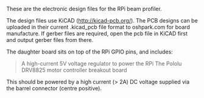 These are the electronic design files for the RPi beam profiler. 

The design files use KiCAD (http://kicad-pcb.org/). The PCB designs can be uploaded in their current .kicad_pcb file format to oshpark.com for board manufacture. If gerber files are required, open the pcb file in KiCAD first and output gerber files from there.

The daughter board sits on top of the RPi GPIO pins, and includes:

> A high-current 5V voltage regulator to power the RPi
> The Pololu DRV8825 motor controller breakout board

This should be powered by a high current (> 2A) DC voltage supplied via the barrel connector (centre positive).